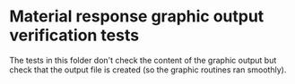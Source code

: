 # Material response graphic output verification tests

The tests in this folder don't check the content of the graphic output but check that the output file is created (so the graphic routines ran smoothly).
